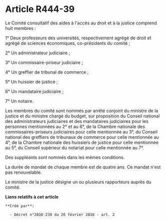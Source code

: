 # Article R444-39

Le Comité consultatif des aides à l'accès au droit et à la justice comprend huit membres : 

1° Deux professeurs des universités, respectivement agrégé de droit et agrégé de sciences économiques, co-présidents du
comité ; 

2° Un administrateur judiciaire ; 

3° Un commissaire-priseur judiciaire ; 

4° Un greffier de tribunal de commerce ; 

5° Un huissier de justice ; 

6° Un mandataire judiciaire ; 

7° Un notaire. 

Les membres du comité sont nommés par arrêté conjoint du ministre de la justice et du ministre chargé du budget, sur
proposition du Conseil national des administrateurs judiciaires et des mandataires judiciaires pour les personnes mentionnées
au 2° et au 6°, de la Chambre nationale des commissaires-priseurs judiciaires pour celle mentionnée au 3°, du Conseil
national des greffiers de tribunaux de commerce pour celle mentionnée au 4°, de la Chambre nationale des huissiers de justice
pour celle mentionnée au 5°, du Conseil supérieur du notariat pour celle mentionnée au 7°. 

Des suppléants sont nommés dans les mêmes conditions. 

La durée de mandat de chaque membre est de quatre ans. Ce mandat n'est pas renouvelable. 

Le ministre de la justice désigne un ou plusieurs rapporteurs auprès du comité.

**Liens relatifs à cet article**

	**Créé par**:

	  - Décret n°2016-230 du 26 février 2016 - art. 2

